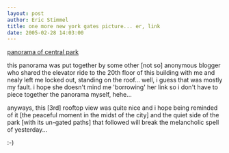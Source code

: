 ```yaml
---
layout: post
author: Eric Stimmel
title: one more new york gates picture... er, link
date: 2005-02-28 14:03:00
--- 
```



[panorama of central park][]

this panorama was put together by some other [not so] anonymous blogger who shared the elevator ride to the 20th floor of this building with me and nealy left me locked out, standing on the roof... well, i guess that was mostly my fault. i hope she doesn't mind me 'borrowing' her link so i don't have to piece together the panorama myself, hehe...

anyways, this [3rd] rooftop view was quite nice and i hope being reminded of it [the peaceful moment in the midst of the city] and the quiet side of the park [with its un-gated paths] that followed will break the melancholic spell of yesterday...

:-)

  [panorama of central park]: http://photos1.blogger.com/img/286/987/1024/panoramic%204.1.jpg

